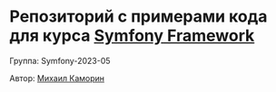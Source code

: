 # Репозиторий с примерами кода для курса [Symfony Framework](https://otus.ru/lessons/symfony/)

Группа: Symfony-2023-05

Автор: [Михаил Каморин](mailto:m.v.kamorin@gmail.com)
